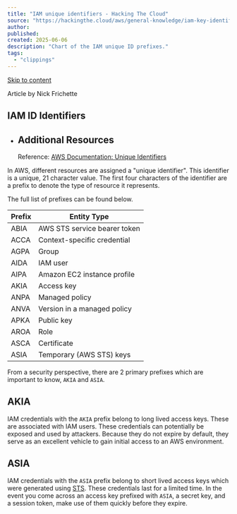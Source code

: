 ```yaml
---
title: "IAM unique identifiers - Hacking The Cloud"
source: "https://hackingthe.cloud/aws/general-knowledge/iam-key-identifiers/"
author:
published:
created: 2025-06-06
description: "Chart of the IAM unique ID prefixes."
tags:
  - "clippings"
---
```

[Skip to content](https://hackingthe.cloud/aws/general-knowledge/iam-key-identifiers/#iam-id-identifiers)

Article by Nick Frichette

## IAM ID Identifiers

- **Additional Resources**
	---
	Reference: [AWS Documentation: Unique Identifiers](https://docs.aws.amazon.com/IAM/latest/UserGuide/reference_identifiers.html#identifiers-unique-ids)

In AWS, different resources are assigned a "unique identifier". This identifier is a unique, 21 character value. The first four characters of the identifier are a prefix to denote the type of resource it represents.

The full list of prefixes can be found below.

| Prefix | Entity Type |
| --- | --- |
| ABIA | AWS STS service bearer token |
| ACCA | Context-specific credential |
| AGPA | Group |
| AIDA | IAM user |
| AIPA | Amazon EC2 instance profile |
| AKIA | Access key |
| ANPA | Managed policy |
| ANVA | Version in a managed policy |
| APKA | Public key |
| AROA | Role |
| ASCA | Certificate |
| ASIA | Temporary (AWS STS) keys |

From a security perspective, there are 2 primary prefixes which are important to know, `AKIA` and `ASIA`.

## AKIA

IAM credentials with the `AKIA` prefix belong to long lived access keys. These are associated with IAM users. These credentials can potentially be exposed and used by attackers. Because they do not expire by default, they serve as an excellent vehicle to gain initial access to an AWS environment.

## ASIA

IAM credentials with the `ASIA` prefix belong to short lived access keys which were generated using [STS](https://docs.aws.amazon.com/STS/latest/APIReference/welcome.html). These credentials last for a limited time. In the event you come across an access key prefixed with `ASIA`, a secret key, and a session token, make use of them quickly before they expire.